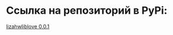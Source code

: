 # Ссылка на репозиторий в PyPi:

[lizahwliblove 0.0.1 ](https://pypi.org/project/lizahwliblove/0.0.1/)
